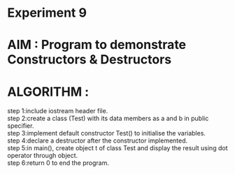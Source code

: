 #            Experiment 9
# AIM : Program to demonstrate Constructors & Destructors
# ALGORITHM :
step 1:include  iostream header file.  
step 2:create a class (Test) with its data members as a and b in public specifier.  
step 3:implement default constructor Test() to initialise the variables.  
step 4:declare a destructor after the constructor implemented.  
step 5:in main(), create object t of class Test and display the result using dot operator through object.  
step 6:return 0 to end the program.  
